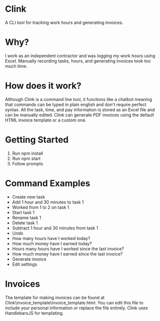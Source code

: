 # Clink
A CLI tool for tracking work hours and generating invoices.

# Why?
I work as an independent contractor and was logging my work hours using Excel. Manually recording tasks, hours, and generating invoices took too much time.

# How does it work?
Although Clink is a command line tool, it functions like a chatbot meaning that commands can be typed in plain english and don't require perfect syntax. All the task, time, and pay information is stored as an Excel file and can be manually edited. Clink can generate PDF invoices using the default HTML invoice template or a custom one.

# Getting Started
1. Run npm install
2. Run npm start
3. Follow prompts

# Command Examples
* Create new task
* Add 1 hour and 30 minutes to task 1
* Worked from 1 to 2 on task 1
* Start task 1
* Rename task 1
* Delete task 1
* Subtract 1 hour and 30 minutes from task 1
* Undo
* How many hours have I worked today?
* How much money have I earned today?
* Hours many hours have I worked since the last invoice?
* How much money have I earned since the last invoice?
* Generate invoice
* Edit settings

# Invoices
The template for making invoices can be found at Clink\invoice_template\invoice_template.html. You can edit this file to include your personal information or replace the file entirely. Clink uses HandlebarsJS for templating.